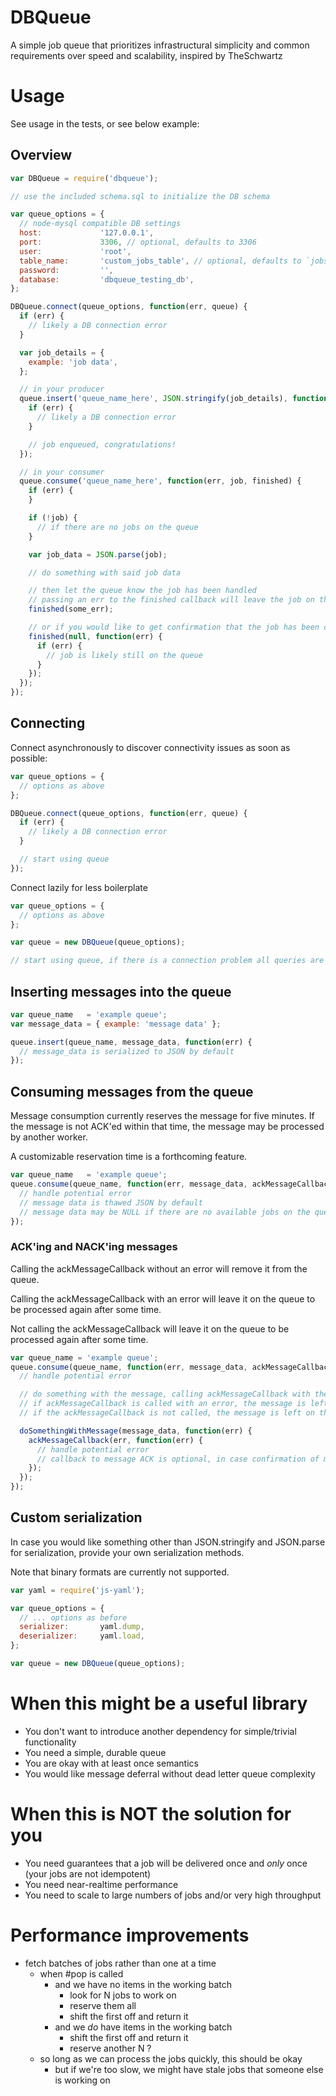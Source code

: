 # DBQueue
A simple job queue that prioritizes infrastructural simplicity and common requirements over speed and scalability, inspired by TheSchwartz

# Usage

See usage in the tests, or see below example:

## Overview

```javascript
var DBQueue = require('dbqueue');

// use the included schema.sql to initialize the DB schema

var queue_options = {
  // node-mysql compatible DB settings
  host:             '127.0.0.1',
  port:             3306, // optional, defaults to 3306
  user:             'root',
  table_name:       'custom_jobs_table', // optional, defaults to `jobs`
  password:         '',
  database:         'dbqueue_testing_db',
};

DBQueue.connect(queue_options, function(err, queue) {
  if (err) {
    // likely a DB connection error
  }

  var job_details = {
    example: 'job data',
  };

  // in your producer
  queue.insert('queue_name_here', JSON.stringify(job_details), function(err) {
    if (err) {
      // likely a DB connection error
    }

    // job enqueued, congratulations!
  });

  // in your consumer
  queue.consume('queue_name_here', function(err, job, finished) {
    if (err) {
    }

    if (!job) {
      // if there are no jobs on the queue
    }

    var job_data = JSON.parse(job);

    // do something with said job data

    // then let the queue know the job has been handled
    // passing an err to the finished callback will leave the job on the queue
    finished(some_err);

    // or if you would like to get confirmation that the job has been cleared from the queue:
    finished(null, function(err) {
      if (err) {
        // job is likely still on the queue
      }
    });
  });
});

```

## Connecting

Connect asynchronously to discover connectivity issues as soon as possible:
```javascript
var queue_options = {
  // options as above
};

DBQueue.connect(queue_options, function(err, queue) {
  if (err) {
    // likely a DB connection error
  }

  // start using queue
});
```

Connect lazily for less boilerplate
```javascript
var queue_options = {
  // options as above
};

var queue = new DBQueue(queue_options);

// start using queue, if there is a connection problem all queries are going to fail
```

## Inserting messages into the queue

```javascript
var queue_name   = 'example queue';
var message_data = { example: 'message data' };

queue.insert(queue_name, message_data, function(err) {
  // message_data is serialized to JSON by default
});
```

## Consuming messages from the queue

Message consumption currently reserves the message for five minutes.  If the message is not ACK'ed within that time, the message may be processed by another worker.

A customizable reservation time is a forthcoming feature.

```javascript
var queue_name   = 'example queue';
queue.consume(queue_name, function(err, message_data, ackMessageCallback) {
  // handle potential error
  // message data is thawed JSON by default
  // message data may be NULL if there are no available jobs on the queue
});
```

### ACK'ing and NACK'ing messages

Calling the ackMessageCallback without an error will remove it from the queue.

Calling the ackMessageCallback with an error will leave it on the queue to be processed again after some time.

Not calling the ackMessageCallback will leave it on the queue to be processed again after some time.

```javascript
var queue_name = 'example queue';
queue.consume(queue_name, function(err, message_data, ackMessageCallback) {
  // handle potential error

  // do something with the message, calling ackMessageCallback with the result
  // if ackMessageCallback is called with an error, the message is left on the queue
  // if the ackMessageCallback is not called, the message is left on the queue

  doSomethingWithMessage(message_data, function(err) {
    ackMessageCallback(err, function(err) {
      // handle potential error
      // callback to message ACK is optional, in case confirmation of message removal from queue is desired
    });
  });
});
```

## Custom serialization

In case you would like something other than JSON.stringify and JSON.parse for serialization, provide your own serialization methods.

Note that binary formats are currently not supported.

```javascript
var yaml = require('js-yaml');

var queue_options = {
  // ... options as before
  serializer:       yaml.dump,
  deserializer:     yaml.load,
};

var queue = new DBQueue(queue_options);
```

# When this might be a useful library
* You don't want to introduce another dependency for simple/trivial functionality
* You need a simple, durable queue
* You are okay with at least once semantics
* You would like message deferral without dead letter queue complexity

# When this is NOT the solution for you
* You need guarantees that a job will be delivered once and _only_ once (your jobs are not idempotent)
* You need near-realtime performance
* You need to scale to large numbers of jobs and/or very high throughput

# Performance improvements
* fetch batches of jobs rather than one at a time
  * when #pop is called
    * and we have no items in the working batch
      * look for N jobs to work on
      * reserve them all
      * shift the first off and return it
    * and we *do* have items in the working batch
      * shift the first off and return it
      * reserve another N ?
  * so long as we can process the jobs quickly, this should be okay
    * but if we're too slow, we might have stale jobs that someone else is working on
